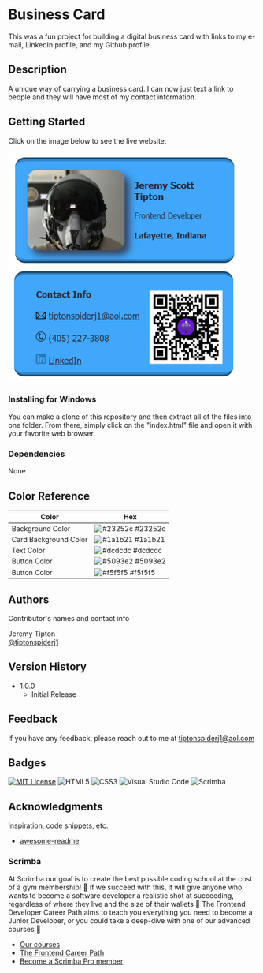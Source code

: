 # Business Card
This was a fun project for building a digital business card with links to my e-mail, LinkedIn profile, and my Github profile.

## Description

A unique way of carrying a business card.  I can now just text a link to people and they will have most of my contact information.

## Getting Started

Click on the image below to see the live website.

[![application images](https://github.com/tiptonspiderj/Business-card/blob/main/images/Screenshot.png)](https://tiptonspiderj1-business-card.netlify.app/)

### Installing for Windows

You can make a clone of this repository and then extract all of the files into one folder.  From there, simply click on the "index.html" file and open it with your favorite web browser. 

### Dependencies

None

## Color Reference

| Color             | Hex                                                                |
| ----------------- | ------------------------------------------------------------------ |
| Background Color | ![#23252c](https://imageplaceholder.net/10x10/23252c) #23252c |
| Card Background Color | ![#1a1b21](https://imageplaceholder.net/10x10/1a1b21) #1a1b21 |
| Text Color | ![#dcdcdc](https://imageplaceholder.net/10x10/dcdcdc) #dcdcdc |
| Button Color | ![#5093e2](https://imageplaceholder.net/10x10/5093e2) #5093e2 |
| Button Color | ![#f5f5f5](https://imageplaceholder.net/10x10/f5f5f5) #f5f5f5 |


## Authors

Contributor's names and contact info

Jeremy Tipton  
[@tiptonspiderj1](https://tiptonspiderj1.com)

## Version History

* 1.0.0
    * Initial Release

## Feedback

If you have any feedback, please reach out to me at <tiptonspiderj1@aol.com>

## Badges

[![MIT License](https://img.shields.io/badge/License-MIT-green.svg)](https://choosealicense.com/licenses/mit/)
![HTML5](https://img.shields.io/badge/html5-%23E34F26.svg?style=for-the-badge&logo=html5&logoColor=white)
![CSS3](https://img.shields.io/badge/css3-%231572B6.svg?style=for-the-badge&logo=css3&logoColor=white)
![Visual Studio Code](https://img.shields.io/badge/Visual%20Studio%20Code-0078d7.svg?style=for-the-badge&logo=visual-studio-code&logoColor=white)
![Scrimba](https://img.shields.io/badge/scrimba-2B283A?style=for-the-badge&logo=scrimba&logoColor=white)

## Acknowledgments

Inspiration, code snippets, etc.
* [awesome-readme](https://github.com/matiassingers/awesome-readme)

### Scrimba

At Scrimba our goal is to create the best possible coding school at the cost of a gym membership! 💜
If we succeed with this, it will give anyone who wants to become a software developer a realistic shot at succeeding, regardless of where they live and the size of their wallets 🎉
The Frontend Developer Career Path aims to teach you everything you need to become a Junior Developer, or you could take a deep-dive with one of our advanced courses 🚀

- [Our courses](https://scrimba.com/allcourses)
- [The Frontend Career Path](https://scrimba.com/learn/frontend)
- [Become a Scrimba Pro member](https://scrimba.com/pricing)
